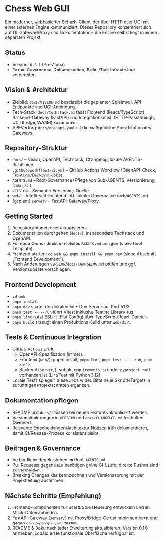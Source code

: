# Chess Web GUI

Ein moderner, webbasierter Schach-Client, der über HTTP oder UCI mit einer externen Engine kommuniziert. Dieses Repository konzentriert sich auf UI, Gateway/Proxy und Dokumentation – die Engine selbst liegt in einem separaten Projekt.

## Status
- Version: `0.0.1` (Pre‑Alpha)
- Fokus: Governance, Dokumentation, Build-/Test-Infrastruktur vorbereiten

## Vision & Architektur
- Zielbild: `docs/VISION.md` beschreibt die geplanten Spielmodi, API-Endpunkte und UCI-Anbindung.
- Tech-Stack: `docs/techstack.md` fasst Frontend (React/TypeScript), Backend-Gateway (FastAPI) und Integrationsmodi (HTTP-Passthrough, UCI-Bridge, WASM) zusammen.
- API-Vertrag: `docs/openapi.yaml` ist die maßgebliche Spezifikation des Gateways.

## Repository-Struktur
- `docs/` – Vision, OpenAPI, Techstack, Changelog, lokale AGENTS-Richtlinien.
- `.github/workflows/ci.yml` – GitHub Actions Workflow (OpenAPI-Check, Frontend/Backend-Jobs).
- `AGENTS.md` – Root-Governance (Pflege von Sub-AGENTS, Versionierung, Doku, CI).
- `VERSION` – Semantic-Versioning-Quelle.
- `web/` – Vite/React-Frontend inkl. lokaler Governance (`web/AGENTS.md`).
- (geplant) `server/` – FastAPI-Gateway/Proxy.

## Getting Started
1. Repository klonen oder aktualisieren.
2. Dokumentation durchgehen (`docs/`), insbesondere Techstack und OpenAPI.
3. Für neue Ordner direkt ein lokales `AGENTS.md` anlegen (siehe Root-Template).
4. Frontend starten: `cd web && pnpm install && pnpm dev` (siehe Abschnitt „Frontend Development“).
5. Nach Änderungen `VERSION`/`docs/CHANGELOG.md` prüfen und ggf. Versionsupdate vorschlagen.

## Frontend Development
- `cd web`
- `pnpm install`
- `pnpm dev` startet den lokalen Vite-Dev-Server auf Port 5173.
- `pnpm test -- --run` führt Vitest inklusive Testing Library aus.
- `pnpm lint` nutzt ESLint (Flat Config) über TypeScript/React-Dateien.
- `pnpm build` erzeugt einen Produktions-Build unter `web/dist`.

## Tests & Continuous Integration
- GitHub Actions prüft
  - OpenAPI-Spezifikation (immer).
  - Frontend (`web/`): pnpm install, `pnpm lint`, `pnpm test -- --run`, `pnpm build`.
  - Backend (`server/`), sobald `requirements.txt` oder `pyproject.toml` vorhanden ist (Lint/Test mit Python 3.12).
- Lokale Tests spiegeln diese Jobs wider. Bitte neue Skripte/Targets in zukünftigen Projektschritten ergänzen.

## Dokumentation pflegen
- README und `docs/` müssen bei neuen Features aktualisiert werden.
- Versionsänderungen in `VERSION` und `docs/CHANGELOG.md` festhalten (SemVer).
- Relevante Entscheidungen/Architektur-Notizen früh dokumentieren, damit CI/Release-Prozess konsistent bleibt.

## Beitragen & Governance
- Verbindliche Regeln stehen im Root-`AGENTS.md`.
- Pull Requests gegen `main` benötigen grüne CI-Läufe; direkte Pushes sind zu vermeiden.
- Breaking Changes klar kennzeichnen und Versionssprung mit der Projektleitung abstimmen.

## Nächste Schritte (Empfehlung)
1. Frontend-Komponenten für Board/Spielsteuerung entwickeln und an Mock-Daten anbinden.
2. FastAPI-Gateway (`server/`) mit Proxy/Bridge-Gerüst implementieren und gegen `docs/openapi.yaml` testen.
3. README & Doku nach jeder Erweiterung aktualisieren; Version 0.1.0 anstreben, sobald erste funktionale Oberfläche verfügbar ist.
